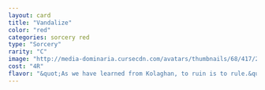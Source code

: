 ```yaml
---
layout: card
title: "Vandalize"
color: "red"
categories: sorcery red
type: "Sorcery"
rarity: "C"
image: "http://media-dominaria.cursecdn.com/avatars/thumbnails/68/417/200/283/635618481994067939.png"
cost: "4R"
flavor: "&quot;As we have learned from Kolaghan, to ruin is to rule.&quot; - Shensu, Kolaghan Rider"
---
```



